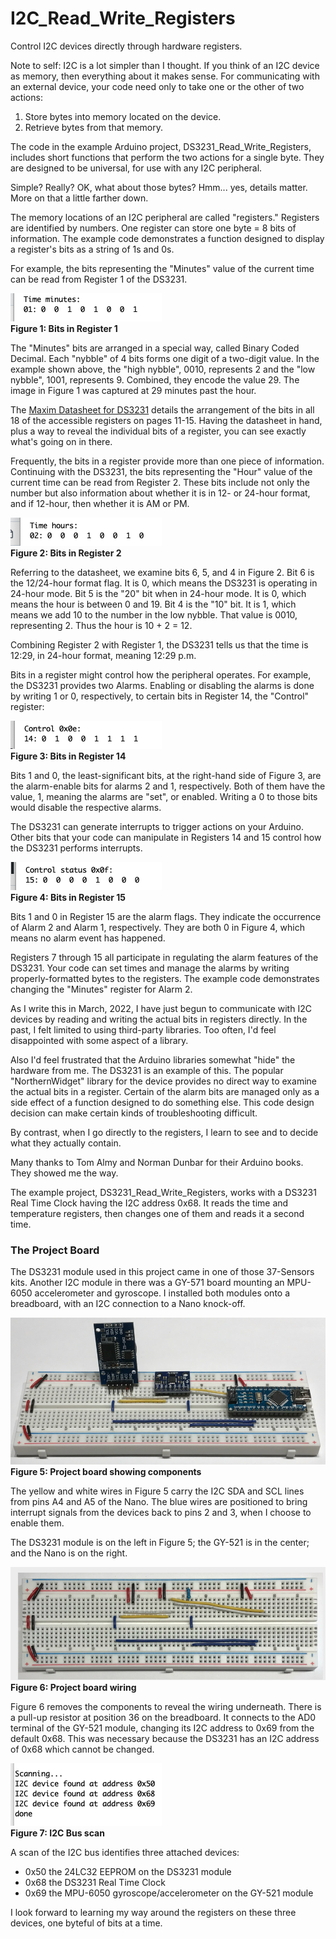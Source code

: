# I2C_Read_Write_Registers
Control I2C devices directly through hardware registers.

Note to self: I2C is a lot simpler than I thought. If you think of an I2C device as memory, then everything about it makes sense. For communicating with an external device, your code need only to take one or the other of two actions:

1. Store bytes into memory located on the device.
2. Retrieve bytes from that memory.

The code in the example Arduino project, DS3231_Read_Write_Registers, includes short functions that perform the two actions for a single byte. They are designed to be universal, for use with any I2C peripheral. 

Simple? Really? OK, what about those bytes? Hmm... yes, details matter. More on that a little farther down.

The memory locations of an I2C peripheral are called "registers." Registers are identified by numbers. One register can store one byte = 8 bits of information. The example code demonstrates a function designed to display a register's bits as a string of 1s and 0s.

For example, the bits representing the "Minutes" value of the current time can be read from Register 1 of the DS3231.

![Bits from Register 1](https://github.com/IowaDave/I2C_Read_Write_Registers/blob/main/Images/Reg_1_Time_Minutes.png)<br>**Figure 1: Bits in Register 1**

The "Minutes" bits are arranged in a special way, called Binary Coded Decimal. Each "nybble" of 4 bits forms one digit of a two-digit value. In the example shown above, the "high nybble", 0010, represents 2 and the "low nybble", 1001, represents 9. Combined, they encode the value 29. The image in Figure 1 was captured at 29 minutes past the hour. 

The [Maxim Datasheet for DS3231](https://datasheets.maximintegrated.com/en/ds/DS3231.pdf) details the arrangement of the bits in all 18 of the accessible registers on pages 11-15. Having the datasheet in hand, plus a way to reveal the individual bits of a register, you can see exactly what's going on in there.

Frequently, the bits in a register provide more than one piece of information. Continuing with the DS3231, the bits representing the "Hour" value of the current time can be read from Register 2. These bits include not only the number but also information about whether it is in 12- or 24-hour format, and if 12-hour, then whether it is AM or PM.

![Bits from Register 2](https://github.com/IowaDave/I2C_Read_Write_Registers/blob/main/Images/Reg_2_Time_Hour.png)<br>**Figure 2: Bits in Register 2**

Referring to the datasheet, we examine bits 6, 5, and 4 in Figure 2. Bit 6 is the 12/24-hour format flag. It is 0, which means the DS3231 is operating in 24-hour mode. Bit 5 is the "20" bit when in 24-hour mode. It is 0, which means the hour is between 0 and 19. Bit 4 is the "10" bit. It is 1, which means we add 10 to the number in the low nybble. That value is 0010, representing 2. Thus the hour is 10 + 2 = 12. 

Combining Register 2 with Register 1, the DS3231 tells us that the time is 12:29, in 24-hour format, meaning 12:29 p.m.

Bits in a register might control how the peripheral operates. For example, the DS3231 provides two Alarms. Enabling or disabling the alarms is done by writing 1 or 0, respectively, to certain bits in Register 14, the "Control" register:

![Bits from Register 14](https://github.com/IowaDave/I2C_Read_Write_Registers/blob/main/Images/Reg_14_Control.png)<br>**Figure 3: Bits in Register 14**

Bits 1 and 0, the least-significant bits, at the right-hand side of Figure 3, are the alarm-enable bits for alarms 2 and 1, respectively. Both of them have the value, 1, meaning the alarms are "set", or enabled. Writing a 0 to those bits would disable the respective alarms.

The DS3231 can generate interrupts to trigger actions on your Arduino. Other bits that your code can manipulate in Registers 14 and 15 control how the DS3231 performs interrupts.

![Bits from Register 15](https://github.com/IowaDave/I2C_Read_Write_Registers/blob/main/Images/Reg_15_Control:Flags.png)<br>**Figure 4: Bits in Register 15**

Bits 1 and 0 in Register 15 are the alarm flags. They indicate the occurrence of Alarm 2 and Alarm 1, respectively. They are both 0 in Figure 4, which means no alarm event has happened. 

Registers 7 through 15 all participate in regulating the alarm features of the DS3231. Your code can set times and manage the alarms by writing properly-formatted bytes to the registers. The example code demonstrates changing the "Minutes" register for Alarm 2. 

As I write this in March, 2022, I have just begun to communicate with I2C devices by reading and writing the actual bits in registers directly. In the past, I felt limited to using third-party libraries. Too often, I'd feel disappointed with some aspect of a library. 

Also I'd feel frustrated that the Arduino libraries somewhat "hide" the hardware from me. The DS3231 is an example of this. The popular "NorthernWidget" library for the device provides no direct way to examine the actual bits in a register. Certain of the alarm bits are managed only as a side effect of a function designed to do something else. This code design decision can make certain kinds of troubleshooting difficult.

By contrast, when I go directly to the registers, I learn to see and to decide what they actually contain.

Many thanks to Tom Almy and Norman Dunbar for their Arduino books. They showed me the way.

The example project, DS3231_Read_Write_Registers, works with a DS3231 Real Time Clock having the I2C address 0x68. It reads the time and temperature registers, then changes one of them and reads it a second time.

### The Project Board

The DS3231 module used in this project came in one of those 37-Sensors kits. Another I2C module in there was a GY-571 board mounting an MPU-6050 accelerometer and gyroscope.  I installed both modules onto a breadboard, with an I2C connection to a Nano knock-off. 

![Project board showing components](https://github.com/IowaDave/I2C_Read_Write_Registers/blob/main/Images/populated.jpg)<br>**Figure 5: Project board showing components**

The yellow and white wires in Figure 5 carry the I2C SDA and SCL lines from pins A4 and A5 of the Nano. The blue wires are positioned to bring interrupt signals from the devices back to pins 2 and 3, when I choose to enable them. 

The DS3231 module is on the left in Figure 5; the GY-521 is in the center; and the Nano is on the right.

![Project board showing only the wiring](https://github.com/IowaDave/I2C_Read_Write_Registers/blob/main/Images/bareboard.jpg)<br>**Figure 6: Project board wiring**

Figure 6 removes the components to reveal the wiring underneath. There is a pull-up resistor at position 36 on the breadboard. It connects to the AD0 terminal of the GY-521 module, changing its I2C address to 0x69 from the default 0x68. This was necessary because the DS3231 has an I2C address of 0x68 which cannot be changed.

![I2C Bus scan](https://github.com/IowaDave/I2C_Read_Write_Registers/blob/main/Images/I2C_Bus_Scan.png)<br>**Figure 7: I2C Bus scan**

A scan of the I2C bus identifies three attached devices:

 * 0x50 the 24LC32 EEPROM on the DS3231 module
 * 0x68 the DS3231 Real Time Clock
 * 0x69 the MPU-6050 gyroscope/accelerometer on the GY-521 module

I look forward to learning my way around the registers on these three devices, one byteful of bits at a time.
